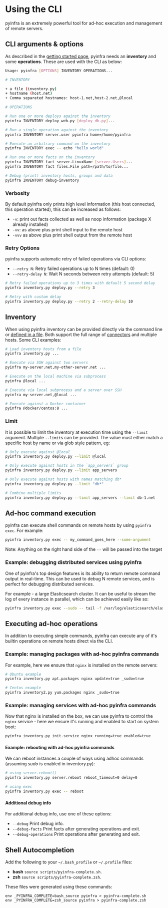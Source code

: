 # Using the CLI

pyinfra is an extremely powerful tool for ad-hoc execution and management of remote servers.


## CLI arguments & options

As described in the [getting started page](./getting-started), pyinfra needs an **inventory** and some **operations**. These are used with the CLI as below:

```sh
Usage: pyinfra [OPTIONS] INVENTORY OPERATIONS...

# INVENTORY

+ a file (inventory.py)
+ hostname (host.net)
+ Comma separated hostnames: host-1.net,host-2.net,@local

# OPERATIONS

# Run one or more deploys against the inventory
pyinfra INVENTORY deploy_web.py [deploy_db.py]...

# Run a single operation against the inventory
pyinfra INVENTORY server.user pyinfra home=/home/pyinfra

# Execute an arbitrary command on the inventory
pyinfra INVENTORY exec -- echo "hello world"

# Run one or more facts on the inventory
pyinfra INVENTORY fact server.LinuxName [server.Users]...
pyinfra INVENTORY fact files.File path=/path/to/file...

# Debug (print) inventory hosts, groups and data
pyinfra INVENTORY debug-inventory
```

### Verbosity

By default pyinfra only prints high level information (this host connected, this operation started), this can be increased as follows:

+ `-v`: print out facts collected as well as noop information (package X already installed)
+ `-vv`: as above plus print shell input to the remote host
+ `-vvv` as above plus print shell output from the remote host

### Retry Options

pyinfra supports automatic retry of failed operations via CLI options:

+ `--retry N`: Retry failed operations up to N times (default: 0)
+ `--retry-delay N`: Wait N seconds between retry attempts (default: 5)

```sh
# Retry failed operations up to 3 times with default 5 second delay
pyinfra inventory.py deploy.py --retry 3

# Retry with custom delay
pyinfra inventory.py deploy.py --retry 2 --retry-delay 10
```


## Inventory

When using pyinfra inventory can be provided directly via the command line or [defined in a file](./inventory-data). Both support the full range of [connectors](./connectors) and multiple hosts. Some CLI examples:

```sh
# Load inventory hosts from a file
pyinfra inventory.py ...

# Execute via SSH against two servers
pyinfra my-server.net,my-other-server.net ...

# Execute on the local machine via subprocess
pyinfra @local ...

# Execute via local subprocess and a server over SSH
pyinfra my-server.net,@local ...

# Execute against a Docker container
pyinfra @docker/centos:8 ...
```

### Limit

It is possible to limit the inventory at execution time using the `--limit` argument. Multiple `--limit`s can be provided. The value must either match a specific host by name or via glob style pattern, eg:

```sh
# Only execute against @local
pyinfra inventory.py deploy.py --limit @local

# Only execute against hosts in the `app_servers` group
pyinfra inventory.py deploy.py --limit app_servers

# Only execute against hosts with names matching db*
pyinfra inventory.py deploy.py --limit "db*"

# Combine multiple limits
pyinfra inventory.py deploy.py --limit app_servers --limit db-1.net
```


## Ad-hoc command execution

pyinfra can execute shell commands on remote hosts by using `pyinfra exec`. For example:

```sh
pyinfra inventory.py exec -- my_command_goes_here --some-argument
```

Note:
    Anything on the right hand side of the ``--`` will be passed into the target

### Example: debugging distributed services using pyinfra

One of pyinfra's top design features is its ability to return remote command output in real-time. This can be used to debug N remote services, and is perfect for debugging distributed services.

For example - a large Elasticsearch cluster. It can be useful to stream the log of every instance in parallel, which can be achieved easily like so:

```sh
pyinfra inventory.py exec --sudo -- tail -f /var/log/elasticsearch/elasticsearch.log
```

## Executing ad-hoc operations

In addition to executing simple commands, pyinfra can execute any of it's builtin operations on remote hosts direct via the CLI.

### Example: managing packages with ad-hoc pyinfra commands

For example, here we ensure that `nginx` is installed on the remote servers:

```sh
# Ubuntu example
pyinfra inventory.py apt.packages nginx update=true _sudo=true

# Centos example
pyinfra inventory2.py yum.packages nginx _sudo=true
```

### Example: managing services with ad-hoc pyinfra commands

Now that nginx is installed on the box, we can use pyinfra to control the ``nginx`` service - here we ensure it's running and enabled to start on system boot:

```sh
pyinfra inventory.py init.service nginx running=true enabled=true
```

#### Example: rebooting with ad-hoc pyinfra commands

We can reboot instances a couple of ways using adhoc commands (assuming *sudo* is enabled in inventory.py):

```sh
# using server.reboot()
pyinfra inventory.py server.reboot reboot_timeout=0 delay=0

# using exec
pyinfra inventory.py exec -- reboot
```

#### Additional debug info

For additional debug info, use one of these options:

+ `--debug` Print debug info.
+ `--debug-facts` Print facts after generating operations and exit.
+ `--debug-operations` Print operations after generating and exit.


## Shell Autocompletion

Add the following to your `~/.bash_profile` or `~/.profile` files:

+ **bash** `source scripts/pyinfra-complete.sh`.
+ **zsh** `source scripts/pyinfra-complete.zsh`.

These files were generated using these commands:

```
env _PYINFRA_COMPLETE=bash_source pyinfra > pyinfra-complete.sh
env _PYINFRA_COMPLETE=zsh_source pyinfra > pyinfra-complete.zsh
```
